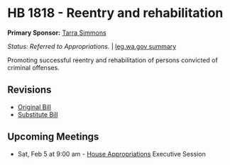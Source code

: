 # HB 1818 - Reentry and rehabilitation
**Primary Sponsor:** [Tarra Simmons](/person/leg/tarra.simmons.md)

*Status: Referred to Appropriations.* | [leg.wa.gov summary](https://app.leg.wa.gov/billsummary?BillNumber=1818&Year=2021)

Promoting successful reentry and rehabilitation of persons convicted of criminal offenses.

## Revisions
* [Original Bill](1/)
* [Substitute Bill](S/)

## Upcoming Meetings
* Sat, Feb 5 at 9:00 am - [House Appropriations](/house/2021-22/APP/) Executive Session